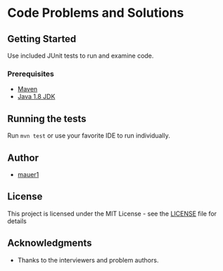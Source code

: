 # Code Problems and Solutions

## Getting Started

Use included JUnit tests to run and examine code.

### Prerequisites

- [Maven](https://maven.apache.org/)
- [Java 1.8 JDK](https://developers.redhat.com/products/openjdk/download)

## Running the tests

Run `mvn test` or use your favorite IDE to run individually.

## Author

- [mauer1](https://github.com/mauer1)

## License

This project is licensed under the MIT License - see the [LICENSE](LICENSE) file for details

## Acknowledgments

* Thanks to the interviewers and problem authors.
